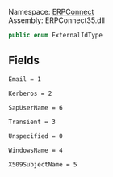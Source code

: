 
Namespace: [ERPConnect](index.md)  
Assembly: ERPConnect35.dll  

```csharp
public enum ExternalIdType
```

## Fields

`Email = 1` 

`Kerberos = 2` 

`SapUserName = 6` 

`Transient = 3` 

`Unspecified = 0` 

`WindowsName = 4` 

`X509SubjectName = 5` 

